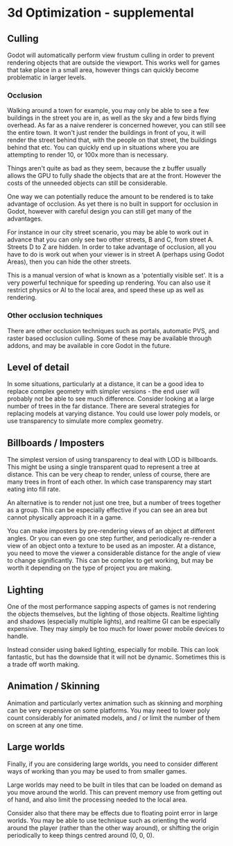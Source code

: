 # 3d Optimization - supplemental

## Culling
Godot will automatically perform view frustum culling in order to prevent rendering objects that are outside the viewport. This works well for games that take place in a small area, however things can quickly become problematic in larger levels.

### Occlusion
Walking around a town for example, you may only be able to see a few buildings in the street you are in, as well as the sky and a few birds flying overhead. As far as a naive renderer is concerned however, you can still see the entire town. It won't just render the buildings in front of you, it will render the street behind that, with the people on that street, the buildings behind that etc. You can quickly end up in situations where you are attempting to render 10, or 100x more than is necessary.

Things aren't quite as bad as they seem, because the z buffer usually allows the GPU to fully shade the objects that are at the front. However the costs of the unneeded objects can still be considerable.

One way we can potentially reduce the amount to be rendered is to take advantage of occlusion. As yet there is no built in support for occlusion in Godot, however with careful design you can still get many of the advantages.

For instance in our city street scenario, you may be able to work out in advance that you can only see two other streets, B and C, from street A. Streets D to Z are hidden. In order to take advantage of occlusion, all you have to do is work out when your viewer is in street A (perhaps using Godot Areas), then you can hide the other streets.

This is a manual version of what is known as a 'potentially visible set'. It is a very powerful technique for speeding up rendering. You can also use it restrict physics or AI to the local area, and speed these up as well as rendering.

### Other occlusion techniques
There are other occlusion techniques such as portals, automatic PVS, and raster based occlusion culling. Some of these may be available through addons, and may be available in core Godot in the future.

## Level of detail
In some situations, particularly at a distance, it can be a good idea to replace complex geometry with simpler versions - the end user will probably not be able to see much difference. Consider looking at a large number of trees in the far distance. There are several strategies for replacing models at varying distance. You could use lower poly models, or use transparency to simulate more complex geometry.

## Billboards / Imposters
The simplest version of using transparency to deal with LOD is billboards. This might be using a single transparent quad to represent a tree at distance. This can be very cheap to render, unless of course, there are many trees in front of each other. In which case transparency may start eating into fill rate.

An alternative is to render not just one tree, but a number of trees together as a group. This can be especially effective if you can see an area but cannot physically approach it in a game.

You can make imposters by pre-rendering views of an object at different angles. Or you can even go one step further, and periodically re-render a view of an object onto a texture to be used as an imposter. At a distance, you need to move the viewer a considerable distance for the angle of view to change significantly. This can be complex to get working, but may be worth it depending on the type of project you are making.

## Lighting
One of the most performance sapping aspects of games is not rendering the objects themselves, but the lighting of those objects. Realtime lighting and shadows (especially multiple lights), and realtime GI can be especially expensive. They may simply be too much for lower power mobile devices to handle.

Instead consider using baked lighting, especially for mobile. This can look fantastic, but has the downside that it will not be dynamic. Sometimes this is a trade off worth making.

## Animation / Skinning
Animation and particularly vertex animation such as skinning and morphing can be very expensive on some platforms. You may need to lower poly count considerably for animated models, and / or limit the number of them on screen at any one time.

## Large worlds
Finally, if you are considering large worlds, you need to consider different ways of working than you may be used to from smaller games.

Large worlds may need to be built in tiles that can be loaded on demand as you move around the world. This can prevent memory use from getting out of hand, and also limit the processing needed to the local area.

Consider also that there may be effects due to floating point error in large worlds. You may be able to use technique such as orienting the world around the player (rather than the other way around), or shifting the origin periodically to keep things centred around (0, 0, 0).

